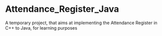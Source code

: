 # Attendance_Register_Java
A temporary project, that aims at implementing the Attendance Register in C++ to Java, for learning purposes
